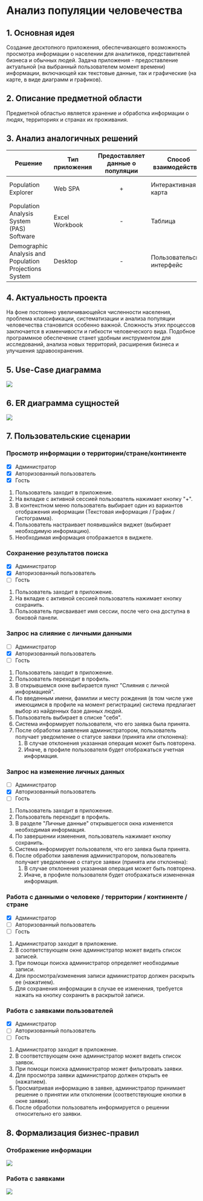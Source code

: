# Анализ популяции человечества

## 1. Основная идея
Создание десктопного приложения, обеспечивающего возможность просмотра
информации о населении для аналитиков, представителей бизнеса и обычных
людей. Задача приложения - предоставление актуальной (на выбранный пользователем
момент времени) информации, включающей как текстовые данные, так и графические
(на карте, в виде диаграмм и графиков).

## 2. Описание предметной области
Предметной областью является хранение и обработка информации о людях,
территориях и странах их проживания.

## 3. Анализ аналогичных решений
| Решение                                                | Тип приложения | Предоставляет данные о популяции | Способ взаимодействия      | Предстваление информации      |
|--------------------------------------------------------|----------------|:--------------------------------:|----------------------------|-------------------------------|
| Population Explorer                                    | Web SPA        | +                                | Интерактивная карта        | Карта, гистограммы, текст     |
| Population Analysis System (PAS) Software              | Excel Workbook | -                                | Таблица                    | Гистограммы, графики, таблицы |
| Demographic Analysis and Population Projections System | Desktop        | -                                | Пользовательский интерфейс | Гистограммы, графики, таблицы |

## 4. Актуальность проекта
На фоне постоянно увеличивающейся численности населения, проблема
классификации, систематизации и анализа популяции человечества становится
особенно важной. Сложность этих процессов заключается в изменчивости и гибкости
человеческого вида. Подобное программное обеспечение станет удобным
инструментом для исследований, анализа новых территорий, расширения бизнеса
и улучшения здравоохранения.

## 5. Use-Case диаграмма
![](resources/use-case.svg)

## 6. ER диаграмма сущностей
![](resources/er.svg)

## 7. Пользовательские сценарии

### Просмотр информации о территории/стране/континенте
- [x] Администратор
- [x] Авторизованный пользователь
- [x] Гость

1. Пользователь заходит в приложение.
1. На вкладке с активной сессией пользователь нажимает кнопку "+".
1. В контекстном меню пользователь выбирает один из вариантов отображения
   информации (Текстовая информация / График / Гистограмма).
1. Пользователь настраивает появившийся виджет (выбирает необходимую
   информацию).
1. Необходимая информация отображается в виджете.

### Сохранение результатов поиска
- [x] Администратор
- [x] Авторизованный пользователь
- [ ] Гость

1. Пользователь заходит в приложение.
1. На вкладке с активной сессией пользователь нажимает кнопку сохранить.
1. Пользователь присваивает имя сессии, после чего она доступна в боковой
   панели.

### Запрос на слияние с личными данными
- [ ] Администратор
- [x] Авторизованный пользователь
- [ ] Гость

1. Пользователь заходит в приложение.
1. Пользователь переходит в профиль.
1. В открывшемся окне выбирается пункт "Слияния с личной информацией".
1. По введенным имени, фамилии и месту рождения (в том числе уже имеющимся
   в профиле на момент регистрации) система предлагает выбор из найденных
   базе данных людей.
1. Пользователь выбирает в списке "себя".
1. Система информирует пользователя, что его заявка была принята.
1. После обработки заявления администратором, пользователь получает уведомление
   о статусе заявки (принята или отклонена):
   1. В случае отклонения указанная операция может быть повторена.
   1. Иначе, в профиле пользователя будет отображаться учетная информация.

### Запрос на изменение личных данных
- [ ] Администратор
- [x] Авторизованный пользователь
- [ ] Гость

1. Пользователь заходит в приложение.
1. Пользователь переходит в профиль.
1. В разделе "Личные данные" открывшегося окна изменяется необходимая
   информация.
1. По завершении изменения, пользователь нажимает кнопку сохранить.
1. Система информирует пользователя, что его заявка была принята.
1. После обработки заявления администратором, пользователь получает уведомление
   о статусе заявки (принята или отклонена):
   1. В случае отклонения указанная операция может быть повторена.
   1. Иначе, в профиле пользователя будет отображаться измененная информация.

### Работа с данными о человеке / территории / континенте / стране
- [x] Администратор
- [ ] Авторизованный пользователь
- [ ] Гость

1. Администратор заходит в приложение.
1. В соответствующем окне администратор может видеть список записей.
1. При помощи поиска администратор определяет необходимые записи.
1. Для просмотра/изменения записи администратор должен раскрыть ее (нажатием).
1. Для сохранения информации в случае ее изменения, требуется нажать на кнопку
   сохранить в раскрытой записи.

### Работа с заявками пользователей
- [x] Администратор
- [ ] Авторизованный пользователь
- [ ] Гость

1. Администратор заходит в приложение.
1. В соответствующем окне администратор может видеть список заявок.
1. При помощи поиска администратор может фильтровать заявки.
1. Для просмотра заявки администратор должен открыть ее (нажатием).
1. Просматривая информацию в заявке, администратор принимает решение о
   принятии или отклонении (соответствующие кнопки в окне заявки).
1. После обработки пользователь информируется о решении относительно его
   заявки.

## 8. Формализация бизнес-правил

### Отображение информации
![](resources/bpmn-show.svg)

### Работа с заявками
![](resources/bpmn-request.svg)

